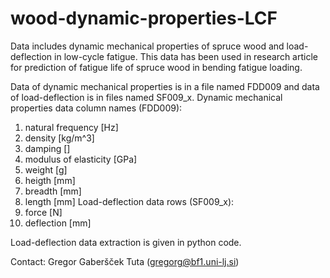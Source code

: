 # wood-dynamic-properties-LCF
Data includes dynamic mechanical properties of spruce wood and load-deflection in low-cycle fatigue. This data has been used in research article for prediction of fatigue life of spruce wood in bending fatigue loading.

Data of dynamic mechanical properties is in a file named FDD009 and data of load-deflection is in files named SF009_x. 
Dynamic mechanical properties data column names (FDD009):
1. natural frequency [Hz]
2. density [kg/m^3]
3. damping []
4. modulus of elasticity [GPa]
5. weight [g]
6. heigth [mm]
7. breadth [mm]
8. length [mm]
Load-deflection data rows (SF009_x):
1. force [N]
2. deflection [mm]

Load-deflection data extraction is given in python code.

Contact: Gregor Gaberšček Tuta (gregorg@bf1.uni-lj.si)
